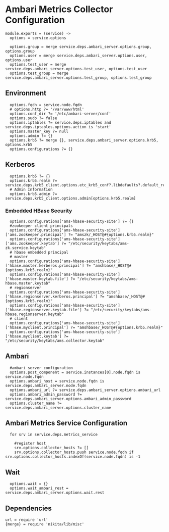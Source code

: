 
# Ambari Metrics Collector Configuration

    module.exports = (service) ->
      options = service.options

      options.group = merge service.deps.ambari_server.options.group, options.group
      options.user = merge service.deps.ambari_server.options.user, options.user
      options.test_user = merge service.deps.ambari_server.options.test_user, options.test_user
      options.test_group = merge service.deps.ambari_server.options.test_group, options.test_group

## Environment

      options.fqdn = service.node.fqdn
      # options.http ?= '/var/www/html'
      options.conf_dir ?= '/etc/ambari-server/conf'
      options.sudo ?= false
      options.iptables ?= service.deps.iptables and service.deps.iptables.options.action is 'start'
      options.master_key ?= null
      options.admin ?= {}
      options.krb5 ?= merge {}, service.deps.ambari_server.options.krb5, options.krb5
      options.configurations ?= {}

## Kerberos


      options.krb5 ?= {}
      options.krb5.realm ?= service.deps.krb5_client.options.etc_krb5_conf?.libdefaults?.default_realm
      # Admin Information
      options.krb5.admin ?= service.deps.krb5_client.options.admin[options.krb5.realm]

### Embedded HBase Security

      options.configurations['ams-hbase-security-site'] ?= {}
      #zookeeper client principals
      options.configurations['ams-hbase-security-site']['ams.zookeeper.principal'] ?= "amszk/_HOST@#{options.krb5.realm}"
      options.configurations['ams-hbase-security-site']['ams.zookeeper.keytab'] ?= "/etc/security/keytabs/ams-zk.service.keytab"
      # hbase embedded principal
      # master
      options.configurations['ams-hbase-security-site']['hbase.master.kerberos.principal'] ?= "amshbase/_HOST@#{options.krb5.realm}"
      options.configurations['ams-hbase-security-site']['hbase.master.keytab.file'] ?= "/etc/security/keytabs/ams-hbase.master.keytab"
      # regionserver
      options.configurations['ams-hbase-security-site']['hbase.regionserver.kerberos.principal'] ?= "amshbase/_HOST@#{options.krb5.realm}"
      options.configurations['ams-hbase-security-site']['hbase.regionserver.keytab.file'] ?= "/etc/security/keytabs/ams-hbase.regionserver.keytab"
      # client
      options.configurations['ams-hbase-security-site']['hbase.myclient.principal'] ?= "amshbase/_HOST@#{options.krb5.realm}"
      options.configurations['ams-hbase-security-site']['hbase.myclient.keytab'] ?= "/etc/security/keytabs/ams.collector.keytab"


## Ambari

      #ambari server configuration
      options.post_component = service.instances[0].node.fqdn is service.node.fqdn
      options.ambari_host = service.node.fqdn is service.deps.ambari_server.node.fqdn
      options.ambari_url ?= service.deps.ambari_server.options.ambari_url
      options.ambari_admin_password ?= service.deps.ambari_server.options.ambari_admin_password
      options.cluster_name ?= service.deps.ambari_server.options.cluster_name

## Ambari Metrics Service Configuration

      for srv in service.deps.metrics_service

        #register host
        srv.options.collector_hosts ?= []
        srv.options.collector_hosts.push service.node.fqdn if srv.options.collector_hosts.indexOf(service.node.fqdn) is -1

## Wait

      options.wait = {}
      options.wait_ambari_rest = service.deps.ambari_server.options.wait.rest

## Dependencies

    url = require 'url'
    {merge} = require 'nikita/lib/misc'
